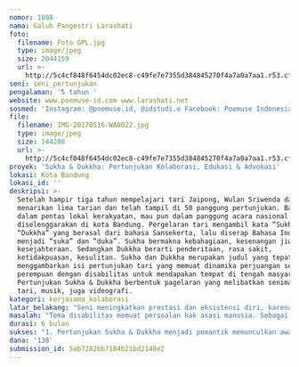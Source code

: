 ```yaml
---
nomor: 1088
nama: Galuh Pangestri Larashati
foto:
  filename: Foto GPL.jpg
  type: image/jpeg
  size: 2044159
  url: >-
    http://5c4cf848f6454dc02ec8-c49fe7e7355d384845270f4a7a0a7aa1.r53.cf2.rackcdn.com/9332fa33-6bac-4fce-9ae7-2fa430a1449d/Foto%20GPL.jpg
seni: seni_pertunjukan
pengalaman: '5 tahun '
website: www.poemuse-id.com www.larashati.net
sosmed: 'Instagram: @poemuse.id, @idstudi.o Facebook: Poemuse Indonesia, Studi O'
file:
  filename: IMG-20170516-WA0022.jpg
  type: image/jpeg
  size: 144208
  url: >-
    http://5c4cf848f6454dc02ec8-c49fe7e7355d384845270f4a7a0a7aa1.r53.cf2.rackcdn.com/80b92619-bc59-4500-a7b4-6fc7475d169e/IMG-20170516-WA0022.jpg
proyek: 'Sukha & Dukkha: Pertunjukan Kolaborasi, Edukasi & Advokasi'
lokasi: Kota Bandung
lokasi_id: ''
deskripsi: >-
  Setelah hampir tiga tahun mempelajari tari Jaipong, Wulan Sriwenda dapat
  menarikan lima tarian dan telah tampil di 50 panggung pertunjukan. Baik itu
  dalam pentas lokal kerakyatan, mau pun dalam panggung acara nasional yang
  diselenggarakan di kota Bandung. Pergelaran tari mengambil kata “Sukha” dan
  “Dukkha” yang berasal dari bahasa Sansekerta, lalu diserap Bahasa Indonesia
  menjadi “suka” dan “duka”. Sukha bermakna kebahagiaan, kesenangan jiwa,
  kesejahteraan. Sedangkan Dukkha berarti penderitaan, rasa sakit,
  ketidakpuasan, kesulitan. Sukha dan Dukkha merupakan judul yang tepat untuk
  menggambarkan isi pertunjukan tari yang memuat dinamika perjuangan seorang
  perempuan dengan disabilitas untuk mendapakan tempat di tengah masyarakat.
  Pertunjukan Sukha & Dukkha berbentuk pagelaran yang melibatkan seniman bidang
  tari, musik, juga videografi.
kategori: kerjasama_kolaborasi
latar_belakang: "Seni meningkatkan prestasi dan eksistensi diri, karena itulah sangat bermanfaat untuk mengedukasi penyandang disabilitas melalui kesenian. Seni membuat keterampilan motorik yang bagus dan rileks bagi penyandang disabilitas. Dan menari merupakan elemen penting untuk mengembangkan keterampilan motorik penyandang disabilitas yang baik selain terapi.  Seni melatih kepercayaan diri yang tinggi. Ketika seorang penyandang disabilitas berani naik ke atas panggung dan bernyanyi atau menari di hadapan orang banyak, maka respon positif orang di sekitarnya akan membuat rasa percaya dirinya tumbuh. Rasa percaya diri tersebut banyak memberikan manfaat untuk edukasi penyandang disabilitas di masyarakat dan ruang publik begitu juga sebaliknya. \r\nSeni mengajarkan cara berinteraksi dan berkolaborasi dengan berbagai macam orang. Aktivitas kesenian mewadahi kebutuhan edukasi penyandang disabilitas untuk membuat ide, menafsirkan, mengkritik, dan menggunakan informasi visual, motorik serta membuat keputusan tentunya juga berani melakukan kolaborasi bersama. Seni bagi penyandang disabilitas adalah metode untuk belajar dan bereksplorasi agar tumbuh kreatifitas tumbuh berkembang secara optimal."
masalah: "Tema disabilitas memuat persoalan hak asasi manusia. Sebagai bagian dari persoalan kesetaraan jender, perempuan dengan disabilitas mengalami ketimpangan sosial yang signifikan dalam masyarakat. Perempuan dengan disabilitas adalah kelompok yang diyakini mengalami diskriminasi ganda yaitu sebagai perempuan juga sebagai penyandang disabilitas. Kondisi seperti ini menjadi lebih buruk ketika lingkungan fisik dan masyarakat sekitar tidak mendukung perempuan dengan disabilitas untuk berpartisipasi aktif dalam segala aspek kehidupan. Stigma yang melekat sebagai perempuan yang lemah, tidak layak membangun keluarga, tidak bisa diberi tanggungjawab serta banyak lagi hal negatif terhadap perempuan dengan disabilitas membawa pengaruh pada terbatasnya akses perempuan dengan disabilitas untuk mendapat layanan dasar seperti pendidikan dan kesehatan yang layak, sulit berkreasi, dan banyak hambatan lainnya dalam usaha aktualisasi diri. Lebih jauh, kondisi ini membawa dampak negatif bagi perempuan dengan disabilitas seperti dikucilkan dari masyarakat, menjadi beban bagi anggota keluarga karena diasumsikan tak mampu mandiri.\r\nSementara itu, yang perlu dilakukan adalah menyadari bahwa kebutuhan setiap individu berbeda satu sama lainnya, begitu pula kebutuhan para penyandang disabilitas. Aksi nyata untuk memperluas kesempatan tak cukup dengan hanya memahami persoalan dengan baik, tapi juga memberi dukungan sarana dan prasarana sesuai dengan kebutuhan. Dengan demikian, tentu banyak para penyandang disabilitas yang mampu berkembang dengan baik.\r\n"
durasi: 6 bulan
sukses: "1. Pertunjukan Sukha & Dukkha menjadi pemantik memunculkan awareness di masyarakat mengenai isu disabilitas yang disandang oleh perempuan.\r\n2. Kampanye awareness mengenai isu disabilitas terus berlanjut pasca pertunjukan.\r\n3. Persoalan yang dialami oleh para penyandang disabilitas lebih cepat ditangkap oleh pemirsa dengan tingkat pendidikan yang baik. Diharapkan para tokoh pendidikan dapat ikut memperhatikan permasalahan ini.\r\n4. Coverage media tak hanya dalam bentuk peliputan acara, tapi menyasar beberapa media nasional untuk melakukan reportase mendalam mengenai persoalan yang dialami difabel.\r\n5. Para pemangku kebijakan birokrasi mengimplementasikan aturan mengenai hak-hak difabel secara riil.\r\n"
dana: '138'
submission_id: 5ab7282bb7184b21bd2148e2
---
```

